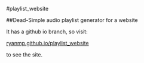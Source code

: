 #playlist_website

##Dead-Simple audio playlist generator for a website

It has a github io branch, so visit:

[ryanmp.github.io/playlist_website](http://ryanmp.github.io/playlist_website/index.html)

to see the site.
